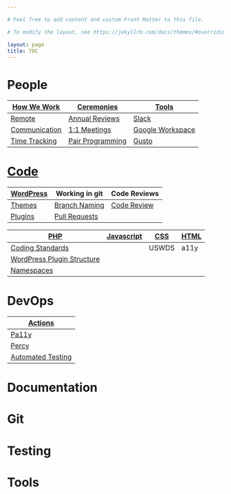 ```yaml
---

# Feel free to add content and custom Front Matter to this file.

# To modify the layout, see https://jekyllrb.com/docs/themes/#overriding-theme-defaults

layout: page
title: TOC
---
```


# People

| [How We Work](people#how-we-work) | [Ceremonies](people#ceremonies) | [Tools](people#tools) |
|-----------------------------------|---------------------------------|-----------------------|
| [Remote](people#remote)| [Annual Reviews](people#annual-reviews) | [Slack](people#slack) |
| [Communication](people#communication) | [1:1 Meetings](people#1-1-meetings) | [Google Workspace](people#google-workspace) |
| [Time Tracking](people#time-tracking) | [Pair Programming](people#pair-programming) | [Gusto](people#gusto) |


# [Code](code)

<!-- Disable word wrap to see how spacing works on tables -->

| [WordPress](code#wordpress) | Working in git | Code Reviews |
|-----------|--------------|--------------|
| [Themes](code#themes) | [ Branch Naming ](code#branch-naming) | [ Code Review ]( code#code-reviewer-requirements)|
| [Plugins](code#plugins) | [ Pull Requests ](code#pull-request-description) |  |

| [PHP](code#php)                                               | [Javascript](code#javascript) | [CSS](code#css) | [HTML](code#html) |
|---------------------------------------------------------------|-------------------------------|-----------------|-------------------|
| [Coding Standards](code#coding-standards)                     |                               | USWDS           | a11y              |
| [WordPress Plugin Structure](code#wordpress-plugin-structure) |                               |                 |                   |
| [Namespaces](code#namespaces)                                 |                               |                 |                   |


# DevOps

| [Actions](devops#actions) |
|---------------------------|
| [Pa11y](devops#pa11y) |
| [Percy](devops#percy) |
| [Automated Testing](devops#automated-testing) |

# Documentation

# Git

# Testing

# Tools
